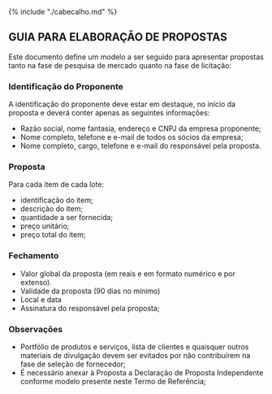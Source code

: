 {% include "./cabecalho.md" %}
## GUIA PARA ELABORAÇÃO DE PROPOSTAS 

Este documento define um modelo a ser seguido para apresentar propostas tanto na fase de pesquisa de mercado quanto na fase de licitação:

### Identificação do Proponente
A identificação do proponente deve estar em destaque, no início da proposta e deverá conter apenas as seguintes informações:
* Razão social, nome fantasia, endereço e CNPJ da empresa proponente;
* Nome completo, telefone e e-mail de todos os sócios da empresa;
* Nome completo, cargo, telefone e e-mail do responsável pela proposta.

### Proposta
Para cada item de cada lote:  
* identificação do item;  
* descrição do item;  
* quantidade a ser fornecida;  
* preço unitário;  
* preço total do item;  

### Fechamento
* Valor global da proposta (em reais e em formato numérico e por extenso).
* Validade da proposta (90 dias no mínimo)
* Local e data
* Assinatura do responsável pela proposta;

### Observações 
* Portfólio de produtos e serviços, lista de clientes e quaisquer outros
materiais de divulgação devem ser evitados por não contribuírem na fase
de seleção de fornecedor;
* É necessário anexar à Proposta a Declaração de Proposta Independente 
conforme modelo presente neste Termo de Referência;

